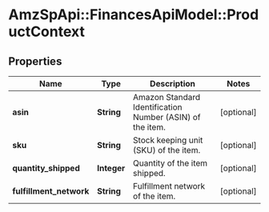 # AmzSpApi::FinancesApiModel::ProductContext

## Properties
Name | Type | Description | Notes
------------ | ------------- | ------------- | -------------
**asin** | **String** | Amazon Standard Identification Number (ASIN) of the item. | [optional] 
**sku** | **String** | Stock keeping unit (SKU) of the item. | [optional] 
**quantity_shipped** | **Integer** | Quantity of the item shipped. | [optional] 
**fulfillment_network** | **String** | Fulfillment network of the item. | [optional] 

